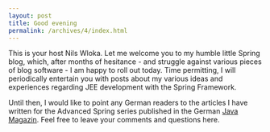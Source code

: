 ```yaml
---
layout: post
title: Good evening
permalink: /archives/4/index.html
---
```

This is your host Nils Wloka. Let me welcome you to my humble little
Spring blog, which, after months of hesitance - and struggle against
various pieces of blog software - I am happy to roll out today. Time
permitting, I will periodically entertain you with posts about my
various ideas and experiences regarding JEE development with the
Spring Framework.

Until then, I would like to point any German readers to the articles I
have written for the Advanced Spring series published in the German
[Java Magazin](http://javamagazin.de). 
Feel free to leave your comments and questions here.
